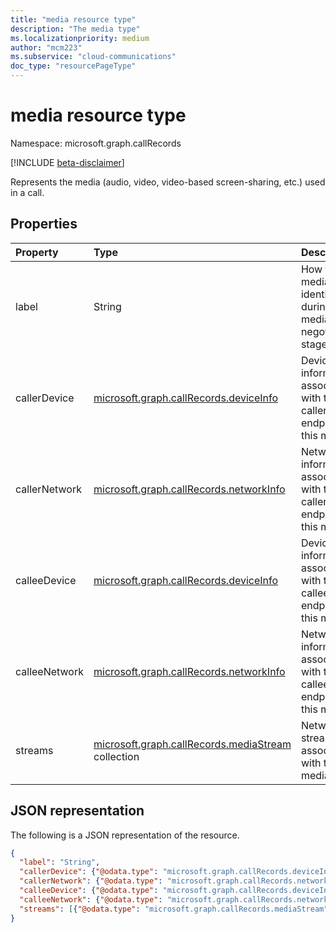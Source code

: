 ```yaml
---
title: "media resource type"
description: "The media type"
ms.localizationpriority: medium
author: "mcm223"
ms.subservice: "cloud-communications"
doc_type: "resourcePageType"
---
```


# media resource type

Namespace: microsoft.graph.callRecords

[!INCLUDE [beta-disclaimer](../../includes/beta-disclaimer.md)]

Represents the media (audio, video, video-based screen-sharing, etc.) used in a call.

## Properties

| Property     | Type        | Description |
|:-------------|:------------|:------------|
|label|String|How the media was identified during media negotiation stage.|
|callerDevice|[microsoft.graph.callRecords.deviceInfo](callrecords-deviceinfo.md)|Device information associated with the caller endpoint of this media.|
|callerNetwork|[microsoft.graph.callRecords.networkInfo](callrecords-networkinfo.md)|Network information associated with the caller endpoint of this media.|
|calleeDevice|[microsoft.graph.callRecords.deviceInfo](callrecords-deviceinfo.md)|Device information associated with the callee endpoint of this media.|
|calleeNetwork|[microsoft.graph.callRecords.networkInfo](callrecords-networkinfo.md)|Network information associated with the callee endpoint of this media.|
|streams|[microsoft.graph.callRecords.mediaStream](callrecords-mediastream.md) collection|Network streams associated with this media.|

## JSON representation

The following is a JSON representation of the resource.

<!-- {
  "blockType": "resource",
  "optionalProperties": [

  ],
  "@odata.type": "microsoft.graph.callRecords.media",
  "baseType": null
}-->

```json
{
  "label": "String",
  "callerDevice": {"@odata.type": "microsoft.graph.callRecords.deviceInfo"},
  "callerNetwork": {"@odata.type": "microsoft.graph.callRecords.networkInfo"},
  "calleeDevice": {"@odata.type": "microsoft.graph.callRecords.deviceInfo"},
  "calleeNetwork": {"@odata.type": "microsoft.graph.callRecords.networkInfo"},
  "streams": [{"@odata.type": "microsoft.graph.callRecords.mediaStream"}]
}
```

<!-- uuid: 16cd6b66-4b1a-43a1-adaf-3a886856ed98
2019-02-04 14:57:30 UTC -->
<!-- {
  "type": "#page.annotation",
  "description": "media resource",
  "keywords": "",
  "section": "documentation",
  "tocPath": ""
}-->

